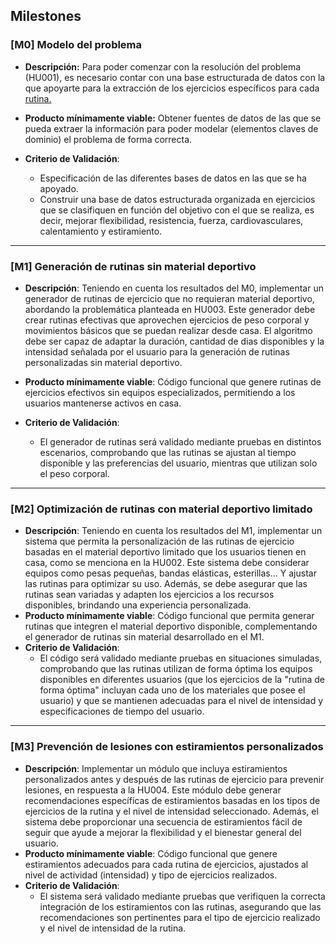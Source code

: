 ## Milestones

### [M0] Modelo del problema

+ **Descripción:** Para poder comenzar con la resolución del problema (HU001), es necesario contar con una base estructurada de datos con la que apoyarte para la extracción de los ejercicios específicos para cada [rutina.](./rutina-ejercicios.md)

+ **Producto mínimamente viable:** Obtener fuentes de datos de las que se pueda extraer la información para poder modelar (elementos claves de dominio) el problema de forma correcta.

+ **Criterio de Validación**:
  - Especificación de las diferentes bases de datos en las que se ha apoyado.
  - Construir una base de datos estructurada organizada en ejercicios que se clasifiquen en función del objetivo con el que se realiza, es decir, mejorar flexibilidad, resistencia, fuerza, cardiovasculares, calentamiento y estiramiento.

---

### [M1] Generación de rutinas sin material deportivo

+ **Descripción**: Teniendo en cuenta los resultados del M0, implementar un generador de rutinas de ejercicio que no requieran material deportivo, abordando la problemática planteada en HU003. Este generador debe crear rutinas efectivas que aprovechen ejercicios de peso corporal y movimientos básicos que se puedan realizar desde casa. El algoritmo debe ser capaz de adaptar la duración, cantidad de dias disponibles y la intensidad señalada por el usuario para la generación de rutinas personalizadas sin material deportivo.

+ **Producto mínimamente viable**: Código funcional que genere rutinas de ejercicios efectivos sin equipos especializados, permitiendo a los usuarios mantenerse activos en casa.
+ **Criterio de Validación**:
  - El generador de rutinas será validado mediante pruebas en distintos escenarios, comprobando que las rutinas se ajustan al tiempo disponible y las preferencias del usuario, mientras que utilizan solo el peso corporal.

---

### [M2] Optimización de rutinas con material deportivo limitado

+ **Descripción**: Teniendo en cuenta los resultados del M1, implementar un sistema que permita la personalización de las rutinas de ejercicio basadas en el material deportivo limitado que los usuarios tienen en casa, como se menciona en la HU002. Este sistema debe considerar equipos como pesas pequeñas, bandas elásticas, esterillas... Y ajustar las rutinas para optimizar su uso. Además, se debe asegurar que las rutinas sean variadas y adapten los ejercicios a los recursos disponibles, brindando una experiencia personalizada.
+ **Producto mínimamente viable**: Código funcional que permita generar rutinas que integren el material deportivo disponible, complementando el generador de rutinas sin material desarrollado en el M1.
+ **Criterio de Validación**:
  - El código será validado mediante pruebas en situaciones simuladas, comprobando que las rutinas utilizan de forma óptima los equipos disponibles en diferentes usuarios (que los ejercicios de la "rutina de forma óptima" incluyan cada uno de los materiales que posee el usuario) y que se mantienen adecuadas para el nivel de intensidad y especificaciones de tiempo del usuario.

---

### [M3] Prevención de lesiones con estiramientos personalizados

+ **Descripción**: Implementar un módulo que incluya estiramientos personalizados antes y después de las rutinas de ejercicio para prevenir lesiones, en respuesta a la HU004. Este módulo debe generar recomendaciones específicas de estiramientos basadas en los tipos de ejercicios de la rutina y el nivel de intensidad seleccionado. Además, el sistema debe proporcionar una secuencia de estiramientos fácil de seguir que ayude a mejorar la flexibilidad y el bienestar general del usuario.
+ **Producto mínimamente viable**: Código funcional que genere estiramientos adecuados para cada rutina de ejercicios, ajustados al nivel de actividad (intensidad) y tipo de ejercicios realizados.
+ **Criterio de Validación**:
  - El sistema será validado mediante pruebas que verifiquen la correcta integración de los estiramientos con las rutinas, asegurando que las recomendaciones son pertinentes para el tipo de ejercicio realizado y el nivel de intensidad de la rutina.